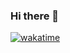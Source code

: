 ### Hi there 👋

[![wakatime](https://wakatime.com/badge/user/018c80cc-539b-4920-9c91-54c2cd36ad0c.svg)](https://wakatime.com/@018c80cc-539b-4920-9c91-54c2cd36ad0c)

<!--
**IsaacRK/IsaacRK** is a ✨ _special_ ✨ repository because its `README.md` (this file) appears on your GitHub profile.

Here are some ideas to get you started:

- 🔭 I’m currently working on ...
- 🌱 I’m currently learning ...
- 👯 I’m looking to collaborate on ...
- 🤔 I’m looking for help with ...
- 💬 Ask me about ...
- 📫 How to reach me: ...
- 😄 Pronouns: ...
- ⚡ Fun fact: ...
-->
